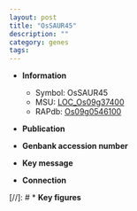 ```yaml
---
layout: post
title: "OsSAUR45"
description: ""
category: genes
tags: 
---
```


* **Information**  
    + Symbol: OsSAUR45  
    + MSU: [LOC_Os09g37400](http://rice.uga.edu/cgi-bin/ORF_infopage.cgi?orf=LOC_Os09g37400)  
    + RAPdb: [Os09g0546100](http://rapdb.dna.affrc.go.jp/viewer/gbrowse_details/irgsp1?name=Os09g0546100)  

* **Publication**  

* **Genbank accession number**  

* **Key message**  

* **Connection**  

[//]: # * **Key figures**  


